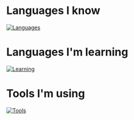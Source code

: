 # Languages I know 
[![Languages](https://skillicons.dev/icons?i=arduino,latex)](https://skillicons.dev)
# Languages I'm learning
[![Learning](https://skillicons.dev/icons?i=js,java,css,html,php,ruby,py)](https://skillicons.dev)
# Tools I'm using
[![Tools](https://skillicons.dev/icons?i=idea,cloudflare,docker,figma,mysql,nodejs,rails,vscode)](https://skillicons.dev)
